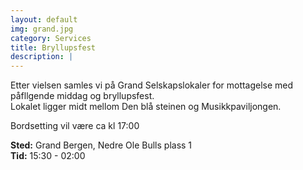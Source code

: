 ```yaml
---
layout: default
img: grand.jpg
category: Services
title: Bryllupsfest
description: |
---
```

Etter vielsen samles vi på Grand Selskapslokaler for mottagelse med påfllgende middag og bryllupsfest.<br />
Lokalet ligger midt mellom Den blå steinen og Musikkpaviljongen.

Bordsetting vil være ca kl 17:00

<b>Sted:</b> Grand Bergen, Nedre Ole Bulls plass 1 <br />
<b>Tid:</b> 15:30 - 02:00
